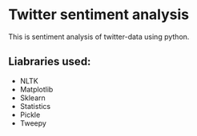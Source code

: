 # Twitter sentiment analysis

This is sentiment analysis of twitter-data using python.

## Liabraries used:

- NLTK
- Matplotlib
- Sklearn
- Statistics
- Pickle
- Tweepy
